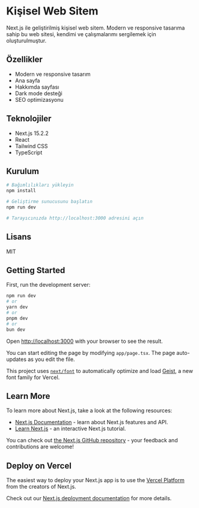 # Kişisel Web Sitem

Next.js ile geliştirilmiş kişisel web sitem. Modern ve responsive tasarıma sahip bu web sitesi, kendimi ve çalışmalarımı sergilemek için oluşturulmuştur.

## Özellikler

- Modern ve responsive tasarım
- Ana sayfa
- Hakkımda sayfası
- Dark mode desteği
- SEO optimizasyonu

## Teknolojiler

- Next.js 15.2.2
- React
- Tailwind CSS
- TypeScript

## Kurulum

```bash
# Bağımlılıkları yükleyin
npm install

# Geliştirme sunucusunu başlatın
npm run dev

# Tarayıcınızda http://localhost:3000 adresini açın
```

## Lisans

MIT

## Getting Started

First, run the development server:

```bash
npm run dev
# or
yarn dev
# or
pnpm dev
# or
bun dev
```

Open [http://localhost:3000](http://localhost:3000) with your browser to see the result.

You can start editing the page by modifying `app/page.tsx`. The page auto-updates as you edit the file.

This project uses [`next/font`](https://nextjs.org/docs/app/building-your-application/optimizing/fonts) to automatically optimize and load [Geist](https://vercel.com/font), a new font family for Vercel.

## Learn More

To learn more about Next.js, take a look at the following resources:

- [Next.js Documentation](https://nextjs.org/docs) - learn about Next.js features and API.
- [Learn Next.js](https://nextjs.org/learn) - an interactive Next.js tutorial.

You can check out [the Next.js GitHub repository](https://github.com/vercel/next.js) - your feedback and contributions are welcome!

## Deploy on Vercel

The easiest way to deploy your Next.js app is to use the [Vercel Platform](https://vercel.com/new?utm_medium=default-template&filter=next.js&utm_source=create-next-app&utm_campaign=create-next-app-readme) from the creators of Next.js.

Check out our [Next.js deployment documentation](https://nextjs.org/docs/app/building-your-application/deploying) for more details.
